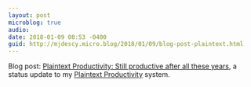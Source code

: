```yaml
---
layout: post
microblog: true
audio: 
date: 2018-01-09 08:53 -0400
guid: http://mjdescy.micro.blog/2018/01/09/blog-post-plaintext.html
---
```

Blog post: [Plaintext Productivity: Still productive after all these years](https://mjdescy.me/2018/01/09/plaintext-productivity-still-productive-after-all-these-years/), a status update to my [Plaintext Productivity](http://plaintext-productivity.net) system.
